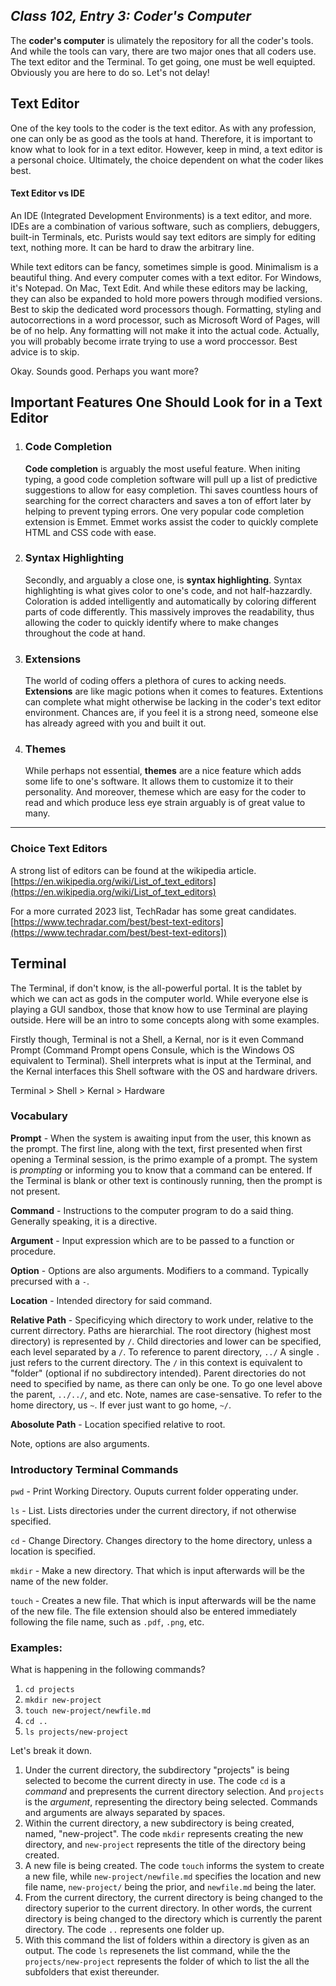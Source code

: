## *Class 102, Entry 3: Coder's Computer*

The **coder's computer** is ulimately the repository for all the coder's tools. And while the tools can vary, there are two major ones that all coders use. The text editor and the Terminal. To get going, one must be well equipted. Obviously you are here to do so. Let's not delay!

## Text Editor

One of the key tools to the coder is the text editor. As with any profession, one can only be as good as the tools at hand. Therefore, it is important to know what to look for in a text editor. However, keep in mind, a text editor is a personal choice. Ultimately, the choice dependent on what the coder likes best. 

#### Text Editor vs IDE 
An IDE (Integrated Development Environments) is a text editor, and more. IDEs are a combination of various software, such as compliers, debuggers, built-in Terminals, etc. Purists would say text editors are simply for editing text, nothing more. It can be hard to draw the arbitrary line.

While text editors can be fancy, sometimes simple is good. Minimalism is a beautiful thing. And every computer comes with a text editor. For Windows, it's Notepad. On Mac, Text Edit. And while these editors may be lacking, they can also be expanded to hold more powers through modified versions. Best to skip the dedicated word processors though. Formatting, styling and autocorrections in a word processor, such as Microsoft Word of Pages, will be of no help. Any formatting will not make it into the actual code. Actually, you will probably become irrate trying to use a word proccessor. Best advice is to skip.

Okay. Sounds good. Perhaps you want more?

## Important Features One Should Look for in a Text Editor

1. ### Code Completion
   
   **Code completion** is arguably the most useful feature. When initing typing, a good code completion software will pull up a list of predictive suggestions to allow for easy completion. Thi saves countless hours of searching for the correct characters and saves a ton of effort later by helping to prevent typing errors. One very popular code completion extension is Emmet. Emmet works assist the coder to quickly complete HTML and CSS code with ease. 

3. ### Syntax Highlighting

   Secondly, and arguably a close one, is **syntax highlighting**. Syntax highlighting is what gives color to one's code, and not half-hazzardly. Coloration is added intelligently and automatically by coloring different parts of code differently. This massively improves the readability, thus allowing the coder to quickly identify where to make changes throughout the code at hand. 

4. ### Extensions

   The world of coding offers a plethora of cures to acking needs. **Extensions** are like magic potions when it comes to features. Extentions can complete what might otherwise be lacking in the coder's text editor environment. Chances are, if you feel it is a strong need, someone else has already agreed with you and built it out. 

5. ### Themes

   While perhaps not essential, **themes** are a nice feature which adds some life to one's software. It allows them to customize it to their personality. And moreover, themese which are easy for the coder to read and which produce less eye strain arguably is of great value to many. 

___

### Choice Text Editors
A strong list of editors can be found at the wikipedia article. [https://en.wikipedia.org/wiki/List_of_text_editors](https://en.wikipedia.org/wiki/List_of_text_editors)

For a more currated 2023 list, TechRadar has some great candidates. [https://www.techradar.com/best/best-text-editors](https://www.techradar.com/best/best-text-editors])

## Terminal

The Terminal, if don't know, is the all-powerful portal. It is the tablet by which we can act as gods in the computer world. While everyone else is playing a GUI sandbox, those that know how to use Terminal are playing outside. Here will be an intro to some concepts along with some examples. 

Firstly though, Terminal is not a Shell, a Kernal, nor is it even Command Prompt (Command Prompt opens Consule, which is the Windows OS equivalent to Terminal). Shell interprets what is input at the Terminal, and the Kernal interfaces this Shell software with the OS and hardware drivers.

Terminal > Shell > Kernal > Hardware

### Vocabulary

**Prompt** - When the system is awaiting input from the user, this known as the prompt. The first line, along with the text, first presented when first opening a Terminal session, is the primo example of a prompt. The system is *prompting* or informing you to know that a command can be entered. If the Terminal is blank or other text is continously running, then the prompt is not present. 

**Command** - Instructions to the computer program to do a said thing. Generally speaking, it is a directive. 

**Argument** - Input expression which are to be passed to a function or procedure. 

**Option** - Options are also arguments. Modifiers to a command. Typically precursed with a `-`. 

**Location** - Intended directory for said command. 

**Relative Path** - Specificying which directory to work under, relative to the current dirrectory. Paths are hierarchial. The root directory (highest most directory) is represented by `/`. Child directories and lower can be specified, each level separated by a `/`. To reference to parent directory, `../` A single `.` just refers to the current directory. The `/` in this context is equivalent to "folder" (optional if no subdirectory intended). Parent directories do not need to specified by name, as there can only be one. To go one level above the parent, `../../`, and etc. Note, names are case-sensative. To refer to the home directory, us `~`. If ever just want to go home, `~/`. 

**Abosolute Path** - Location specified relative to root. 

Note, options are also arguments.

### Introductory Terminal Commands

`pwd` - Print Working Directory. Ouputs current folder opperating under.

`ls` - List. Lists directories under the current directory, if not otherwise specified. 

`cd` - Change Directory. Changes directory to the home directory, unless a location is specified.

`mkdir` - Make a new directory. That which is input afterwards will be the name of the new folder. 

`touch` - Creates a new file. That which is input afterwards will be the name of the new file. The file extension should also be entered immediately following the file name, such as `.pdf`, `.png`,  etc. 

### Examples:

What is happening in the following commands?

1. `cd projects`
2. `mkdir new-project`
3. `touch new-project/newfile.md`
4. `cd ..`
5. `ls projects/new-project`

Let's break it down.
1. Under the current directory, the subdirectory "projects" is being selected to become the current directy in use. The code `cd` is a *command* and prepresents the current directory selection. And `projects` is the *argument*, representing the directory being selected. Commands and arguments are always separated by spaces. 
2. Within the current directory, a new subdirectory is being created, named, "new-project". The code `mkdir` represents creating the new directory, and `new-project` represents the title of the directory being created. 
3. A new file is being created. The code `touch` informs the system to create a new file, while `new-project/newfile.md` specifies the location and new file name, `new-project/` being the prior, and `newfile.md` being the later. 
4. From the current directory, the current directory is being changed to the directory superior to the current directory. In other words, the current directory is being changed to the directory which is currently the parent directory. The code `..` represents one folder up. 
5. With this command the list of folders within a directory is given as an output. The code `ls` represenets the list command, while the the `projects/new-project` represents the folder of which to list the all the subfolders that exist thereunder. 
